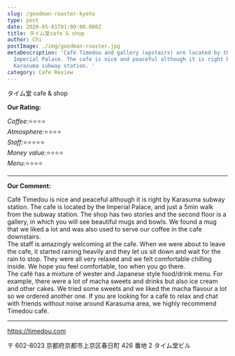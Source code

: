 ```yaml
---
slug: /goodman-roaster-kyoto
type: post
date: 2020-05-01T01:00:00.000Z
title: タイム堂cafe & shop
author: Chi
postImage: ./img/goodman-roaster.jpg
metaDescription: 'Café Timedou and gallery (upstairs) are located by the
  Imperial Palace. The cafe is nice and peaceful although it is right by
  Karasuma subway station. '
category: Cafe Review
---
```


タイム堂 cafe & shop

**Our Rating:**

*Coffee:*⭐️⭐️⭐️⭐️\
*Atmosphere:*⭐️⭐️⭐️⭐️\
*Staff:*⭐️⭐️⭐️⭐️⭐️\
*Money value:*⭐️⭐️⭐️⭐️\
*Menu:*⭐️⭐️⭐️⭐️

---

**Our Comment:**

Café Timedou is nice and peaceful although it is right by Karasuma subway station. The cafe is located by the Imperial Palace, and just a 5min walk from the subway station. The shop has two stories and the second floor is a gallery, in which you will see beautiful mugs and bowls. We found a mug that we liked a lot and was also used to serve our coffee in the cafe downstairs. \
The staff is amazingly welcoming at the cafe. When we were about to leave the cafe, it started raining heavily and they let us sit down and wait for the rain to stop. They were all very relaxed and we felt comfortable chilling inside. We hope you feel comfortable, too when you go there. \
The café has a mixture of wester and Japanese style food/drink menu. For example, there were a lot of macha sweets and drinks but also ice cream and other cakes. We tried some sweets and we liked the macha flavour a lot so we ordered another one. If you are looking for a café to relax and chat with friends without noise around Karasuma area, we highly recommend Timedou café.

---

https://timedou.com

〒 602-8023 京都府京都市上京区春日町 426 番地 2 タイム堂ビル
